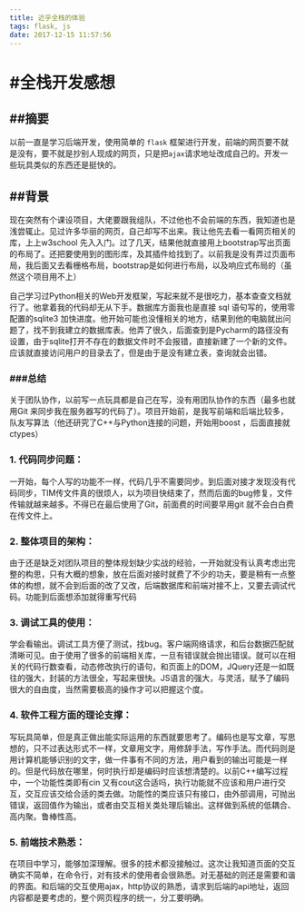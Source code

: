 ```yaml
---
title: 近乎全栈的体验
tags: flask, js
date: 2017-12-15 11:57:56
---
```


# #全栈开发感想

## ##摘要

以前一直是学习后端开发，使用简单的 `flask` 框架进行开发，前端的网页要不就是没有，要不就是抄别人现成的网页，只是把`ajax`请求地址改成自己的。开发一些玩具类似的东西还是挺快的。

## ##背景

现在突然有个课设项目，大佬要跟我组队，不过他也不会前端的东西，我知道也是浅尝辄止。见过许多华丽的网页，自己却写不出来。我让他先去看一看网页相关的库，上上w3school 先入入门。过了几天，结果他就直接用上bootstrap写出页面的布局了。还把要使用到的图形库，及其插件给找到了。以前我是没有弄过页面布局，我后面又去看栅格布局，bootstrap是如何进行布局，以及响应式布局的（虽然这个项目用不上）

自己学习过Python相关的Web开发框架，写起来就不是很吃力，基本查查文档就行了。他拿着我的代码却无从下手。数据库方面我也是直接 sql 语句写的，使用零配置的sqlite3 加快进度。他开始可能也没懂相关的地方，结果到他的电脑就出问题了，找不到我建立的数据库表。他弄了很久，后面查到是Pycharm的路径没有设置，由于sqlite打开不存在的数据文件时不会报错，直接新建了一个新的文件。应该就直接访问用户的目录去了，但是由于是没有建立表，查询就会出错。

### ###总结

关于团队协作，以前写一点玩具都是自己在写，没有用团队协作的东西（最多也就用Git 来同步我在服务器写的代码了）。项目开始前，是我写前端和后端比较多，队友写算法（他还研究了C++与Python连接的问题，开始用boost ，后面直接就ctypes）

### 1.  代码同步问题：

一开始，每个人写的功能不一样，代码几乎不需要同步。到后面对接才发现没有代码同步，TIM传文件真的很烦人，以为项目快结束了，然而后面的bug修复，文件传输就越来越多。不得已在最后使用了Git，前面费的时间要早用git 就不会白白费在传文件上。

### 2.  整体项目的架构：
 由于还是缺乏对团队项目的整体规划缺少实战的经验，一开始就没有认真考虑出完整的构思，只有大概的想象，放在后面对接时就费了不少的功夫，要是稍有一点整体的构想，就不会到后面的改了又改，后端数据库和前端对接不上，又要去调试代码。功能到后面想添加就得重写代码

### 3.  调试工具的使用：
 学会看输出。调试工具方便了测试，找bug。客户端网络请求，和后台数据匹配就清晰可见。由于使用了很多的前端相关库，一旦有错误就会抛出错误。就可以在相关的代码行数查看，动态修改执行的语句，和页面上的DOM，JQuery还是一如既往的强大，封装的方法很全，写起来很快。JS语言的强大，与灵活，赋予了编码很大的自由度，当然需要极高的操作才可以把握这个度。

### 4.  软件工程方面的理论支撑：
 写玩具简单，但是真正做出能实际运用的东西就要思考了。编码也是写文章，写思想的，只不过表达形式不一样，文章用文字，用修辞手法，写作手法。而代码则是用计算机能够识别的文字，做一件事有不同的方法，用户看到的输出可能是一样的。但是代码放在哪里，何时执行却是编码时应该想清楚的。以前C++编写过程中，一个功能性类即有cin 又有cout这合适吗，执行功能就不应该和用户进行交互，交互应该交给合适的类去做。功能性的类应该只有接口，由外部调用，可抛出错误，返回值作为输出，或者由交互相关类处理后输出。这样做到系统的低耦合、高内聚。鲁棒性高。

### 5.  前端技术熟悉：
 在项目中学习，能够加深理解。很多的技术都没接触过。这次让我知道页面的交互确实不简单，在命令行，对有技术的使用者会很熟悉。对无基础的则还是需要和谐的界面。和后端的交互使用ajax，http协议的熟悉，请求到后端的api地址，返回内容都是要考虑的，整个网页程序的统一，分工要明确。


